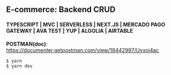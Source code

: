 ## E-commerce: Backend CRUD
#### TYPESCRIPT | MVC | SERVERLESS | NEXT.JS | MERCADO PAGO GATEWAY | AVA TEST | YUP | ALGOLIA | AIRTABLE
 
**POSTMAN(doc)**: https://documenter.getpostman.com/view/18442997/Uyxoi4ac


```
$ yarn
$ yarn dev
```
